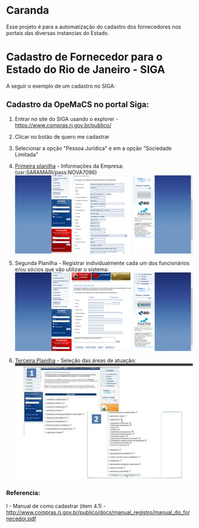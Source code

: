 # Caranda
Esse projeto é para a automatização do cadastro dos fornecedores nos portais das diversas instancias do Estado.

# Cadastro de Fornecedor para o Estado do Rio de Janeiro - SIGA

A seguir o exemplo de um cadastro no SIGA:

## Cadastro da OpeMaCS no portal Siga:
1) Entrar no site do SIGA usando o explorer - https://www.compras.rj.gov.br/publico/
2) Clicar no botão de quero me cadastrar
3) Selecionar a opção "Pessoa Jurídica" e em a opção "Sociedade Limitada"
4) [Primeira planilha](https://github.com/Lucas-Armand/Caranda/blob/master/docs/form1_SIGA.txt) - Informações da Empresa: (usr:SARAMARI/pass:NOVA7096)
![printscreen_form1](https://github.com/Lucas-Armand/Caranda/blob/master/img/SIGA1.png)

5) Segunda Planilha - Registrar individualmente cada um dos funcionários e/ou sócios que vão
utilizar o sistema:
![printscreen_form2](https://github.com/Lucas-Armand/Caranda/blob/master/img/SIGA2.png)

6) [Terceira Planilha](https://github.com/Lucas-Armand/Caranda/blob/master/docs/form1_SIGA.txt) - Seleção das áreas de atuação:
![printscreen_form3](https://github.com/Lucas-Armand/Caranda/blob/master/img/SIGA3.png)

### Referencia:
 I - Manual de como cadastrar (item 4.1) - http://www.compras.rj.gov.br/publico/docs/manual_registro/manual_do_fornecedor.pdf
